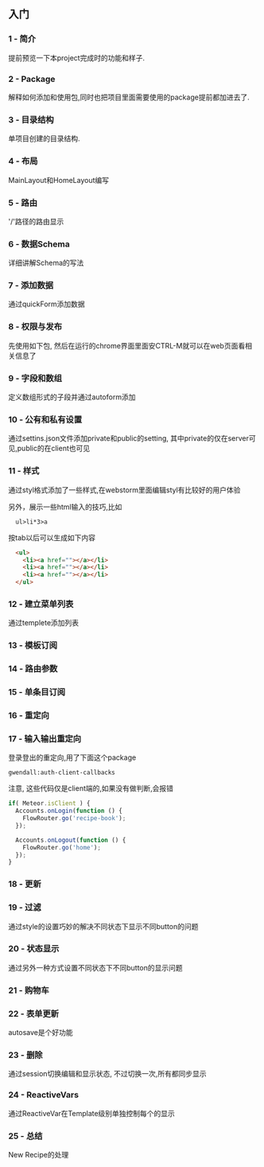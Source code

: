 
## 入门

### 1 - 简介

提前预览一下本project完成时的功能和样子.

### 2 - Package

解释如何添加和使用包,同时也把项目里面需要使用的package提前都加进去了.

### 3 - 目录结构

单项目创建的目录结构.

### 4 - 布局

MainLayout和HomeLayout编写

### 5 - 路由

'/'路径的路由显示

### 6 - 数据Schema

详细讲解Schema的写法

### 7 - 添加数据

通过quickForm添加数据

### 8 - 权限与发布

先使用如下包, 然后在运行的chrome界面里面安CTRL-M就可以在web页面看相关信息了


### 9 - 字段和数组

定义数组形式的子段并通过autoform添加

### 10 - 公有和私有设置

通过settins.json文件添加private和public的setting, 其中private的仅在server可见,public的在client也可见

### 11 -  样式

通过styl格式添加了一些样式,在webstorm里面编辑styl有比较好的用户体验

另外，展示一些html输入的技巧,比如

```
  ul>li*3>a 
```

按tab以后可以生成如下内容

```html
  <ul>
    <li><a href=""></a></li>
    <li><a href=""></a></li>
    <li><a href=""></a></li>
  </ul>
```

### 12 - 建立菜单列表

通过templete添加列表

### 13 - 模板订阅



### 14 - 路由参数



### 15 - 单条目订阅

### 16 - 重定向

### 17 - 输入输出重定向

登录登出的重定向,用了下面这个package

```
gwendall:auth-client-callbacks
```
注意, 这些代码仅是client端的,如果没有做判断,会报错

```javascript
if( Meteor.isClient ) {
  Accounts.onLogin(function () {
    FlowRouter.go('recipe-book');
  });

  Accounts.onLogout(function () {
    FlowRouter.go('home');
  });
}
```

### 18 - 更新

### 19 - 过滤

通过style的设置巧妙的解决不同状态下显示不同button的问题

### 20 - 状态显示

通过另外一种方式设置不同状态下不同button的显示问题

### 21 - 购物车


### 22 - 表单更新

autosave是个好功能

### 23 - 删除

通过session切换编辑和显示状态, 不过切换一次,所有都同步显示

### 24 - ReactiveVars

通过ReactiveVar在Template级别单独控制每个的显示

### 25 - 总结

New Recipe的处理

